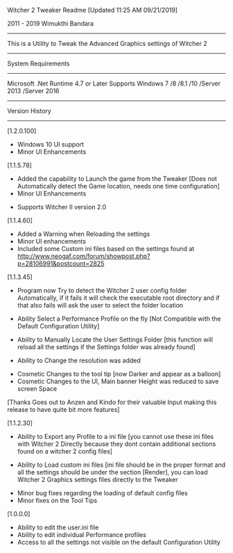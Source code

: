 Witcher 2 Tweaker Readme [Updated 11:25 AM 09/21/2019]

2011 - 2019 Wimukthi Bandara


______________________________

This is a Utility to Tweak the Advanced Graphics settings of Witcher 2
______________________________


System Requirements
___________________

Microsoft .Net Runtime 4.7 or Later
Supports Windows 7 /8 /8.1 /10 /Server 2013 /Server 2016

________________________________________________________


Version History
_______________

[1.2.0.100]

+ Windows 10 UI support
+ Minor UI Enhancements

[1.1.5.78]

+ Added the capability to Launch the game from the Tweaker [Does not Automatically detect the Game location, needs one time configuration]
+ Minor UI Enhancements
* Supports Witcher II version 2.0 

[1.1.4.60]

+ Added a Warning when Reloading the settings
+ Minor UI enhancements
+ Included some Custom ini files based on the settings found at http://www.neogaf.com/forum/showpost.php?p=28106991&postcount=2825

[1.1.3.45]

+ Program now Try to detect the Witcher 2 user config folder Automatically, if it fails it will check the executable root directory and if that also fails will ask the user   to select the folder location

+ Ability Select a Performance Profile on the fly [Not Compatible with the Default Configuration Utility]

+ Ability to Manually Locate the User Settings Folder [this function will reload all the settings if the Settings folder was already found]

+ Ability to Change the resolution was added

* Cosmetic Changes to the tool tip [now Darker and appear as a balloon]
* Cosmetic Changes to the UI, Main banner Height was reduced to save screen Space

[Thanks Goes out to Anzen and Kindo for their valuable Input making this release to have quite bit more features]

[1.1.2.30]

+ Ability to Export any Profile to a ini file [you cannot use these ini files with Witcher 2 Directly because they dont contain additional sections found on a witcher 2
  config files]

+ Ability to Load custom ini files [ini file should be in the proper format and all the settings should be under the section [Render], you can load Witcher 2 Graphics   settings files directly to the Tweaker

* Minor bug fixes regarding the loading of default config files
* Minor fixes on the Tool Tips


[1.0.0.0]

+ Ability to edit the user.ini file
+ Ability to edit individual Performance profiles
+ Access to all the settings not visible on the default Configuration Utility
